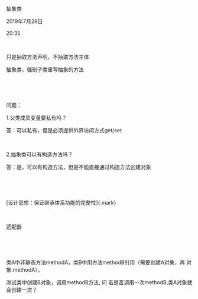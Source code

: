 抽象类

2019年7月28日

20:35

 

只是抽取方法声明，不抽取方法主体

抽象类，强制子类重写抽象的方法

 

 

问题：

1.父类成员变量要私有吗？

答：可以私有，但是必须提供外界访问方式get/set

 

2.抽象类可以有构造方法吗？

答：是，可以有构造方法，但是不能直接通过构造方法创建对象

 

 

[设计思想：保证继承体系功能的完整性]{.mark}

 

适配器

 

 

类A中非静态方法methodA，类B中用方法methodB引用（需要创建A对象，再 对象.methodA），

测试类中创建B对象，调用methodB方法, 问 若是否调用一次methodB,类A对象就会创建一次？

